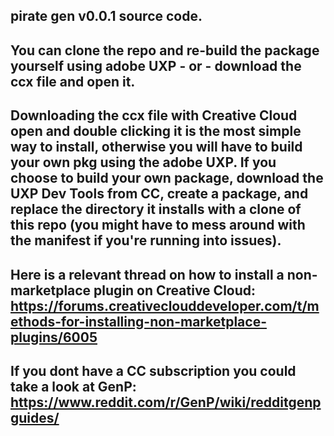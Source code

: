 ## pirate gen v0.0.1 source code. 

## You can clone the repo and re-build the package yourself using adobe UXP - or - download the ccx file and open it.

## Downloading the ccx file with Creative Cloud open and double clicking it is the most simple way to install, otherwise you will have to build your own pkg using the adobe UXP. If you choose to build your own package, download the UXP Dev Tools from CC, create a package, and replace the directory it installs with a clone of this repo (you might have to mess around with the manifest if you're running into issues).

## Here is a relevant thread on how to install a non-marketplace plugin on Creative Cloud: https://forums.creativeclouddeveloper.com/t/methods-for-installing-non-marketplace-plugins/6005

## If you dont have a CC subscription you could take a look at GenP: https://www.reddit.com/r/GenP/wiki/redditgenpguides/

<!--
**pirategen/pirategen** is a ✨ _special_ ✨ repository because its `README.md` (this file) appears on your GitHub profile.

Here are some ideas to get you started:

- 🔭 I’m currently working on ...
- 🌱 I’m currently learning ...
- 👯 I’m looking to collaborate on ...
- 🤔 I’m looking for help with ...
- 💬 Ask me about ...
- 📫 How to reach me: ...
- 😄 Pronouns: ...
- ⚡ Fun fact: ...
-->
